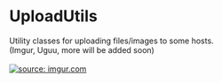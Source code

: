 # UploadUtils
Utility classes for uploading files/images to some hosts.<br />
(Imgur, Uguu, more will be added soon)
<br />
<br />
<a href="http://imgur.com/HKpyMje"><img src="http://i.imgur.com/HKpyMje.png" title="source: imgur.com" /></a>
